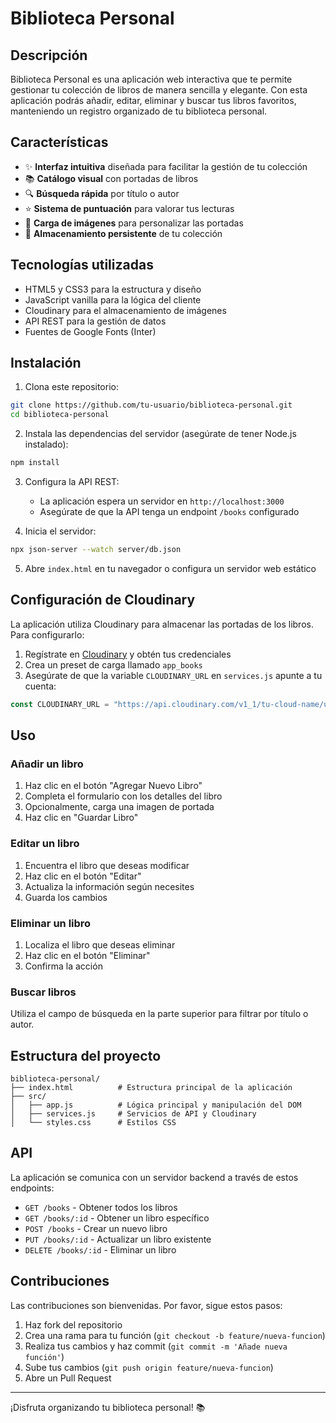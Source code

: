 # Biblioteca Personal

## Descripción

Biblioteca Personal es una aplicación web interactiva que te permite gestionar tu colección de libros de manera sencilla y elegante. Con esta aplicación podrás añadir, editar, eliminar y buscar tus libros favoritos, manteniendo un registro organizado de tu biblioteca personal.

## Características

- ✨ **Interfaz intuitiva** diseñada para facilitar la gestión de tu colección
- 📚 **Catálogo visual** con portadas de libros
- 🔍 **Búsqueda rápida** por título o autor
- ⭐ **Sistema de puntuación** para valorar tus lecturas
- 📸 **Carga de imágenes** para personalizar las portadas
- 💾 **Almacenamiento persistente** de tu colección

## Tecnologías utilizadas

- HTML5 y CSS3 para la estructura y diseño
- JavaScript vanilla para la lógica del cliente
- Cloudinary para el almacenamiento de imágenes
- API REST para la gestión de datos
- Fuentes de Google Fonts (Inter)

## Instalación

1. Clona este repositorio:

```bash
git clone https://github.com/tu-usuario/biblioteca-personal.git
cd biblioteca-personal
```

2. Instala las dependencias del servidor (asegúrate de tener Node.js instalado):

```bash
npm install
```

3. Configura la API REST:

   - La aplicación espera un servidor en `http://localhost:3000`
   - Asegúrate de que la API tenga un endpoint `/books` configurado

4. Inicia el servidor:

```bash
npx json-server --watch server/db.json
```

5. Abre `index.html` en tu navegador o configura un servidor web estático

## Configuración de Cloudinary

La aplicación utiliza Cloudinary para almacenar las portadas de los libros. Para configurarlo:

1. Regístrate en [Cloudinary](https://cloudinary.com/) y obtén tus credenciales
2. Crea un preset de carga llamado `app_books`
3. Asegúrate de que la variable `CLOUDINARY_URL` en `services.js` apunte a tu cuenta:

```javascript
const CLOUDINARY_URL = "https://api.cloudinary.com/v1_1/tu-cloud-name/upload";
```

## Uso

### Añadir un libro

1. Haz clic en el botón "Agregar Nuevo Libro"
2. Completa el formulario con los detalles del libro
3. Opcionalmente, carga una imagen de portada
4. Haz clic en "Guardar Libro"

### Editar un libro

1. Encuentra el libro que deseas modificar
2. Haz clic en el botón "Editar"
3. Actualiza la información según necesites
4. Guarda los cambios

### Eliminar un libro

1. Localiza el libro que deseas eliminar
2. Haz clic en el botón "Eliminar"
3. Confirma la acción

### Buscar libros

Utiliza el campo de búsqueda en la parte superior para filtrar por título o autor.

## Estructura del proyecto

```
biblioteca-personal/
├── index.html          # Estructura principal de la aplicación
├── src/
│   ├── app.js          # Lógica principal y manipulación del DOM
│   ├── services.js     # Servicios de API y Cloudinary
│   └── styles.css      # Estilos CSS
```

## API

La aplicación se comunica con un servidor backend a través de estos endpoints:

- `GET /books` - Obtener todos los libros
- `GET /books/:id` - Obtener un libro específico
- `POST /books` - Crear un nuevo libro
- `PUT /books/:id` - Actualizar un libro existente
- `DELETE /books/:id` - Eliminar un libro

## Contribuciones

Las contribuciones son bienvenidas. Por favor, sigue estos pasos:

1. Haz fork del repositorio
2. Crea una rama para tu función (`git checkout -b feature/nueva-funcion`)
3. Realiza tus cambios y haz commit (`git commit -m 'Añade nueva función'`)
4. Sube tus cambios (`git push origin feature/nueva-funcion`)
5. Abre un Pull Request

---

¡Disfruta organizando tu biblioteca personal! 📚
